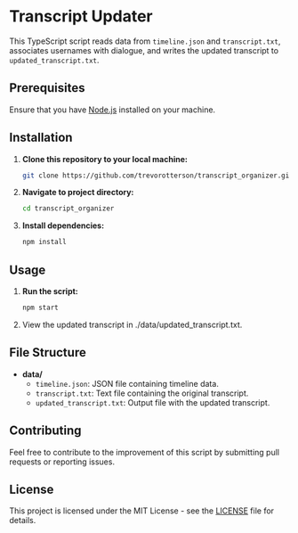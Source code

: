 # Transcript Updater

This TypeScript script reads data from `timeline.json` and `transcript.txt`, associates usernames with dialogue, and writes the updated transcript to `updated_transcript.txt`.

## Prerequisites

Ensure that you have [Node.js](https://nodejs.org/) installed on your machine.

## Installation

1. **Clone this repository to your local machine:**

   ```bash
   git clone https://github.com/trevorotterson/transcript_organizer.git

2. **Navigate to project directory:**
   ```bash
   cd transcript_organizer

3. **Install dependencies:**
   ```bash
   npm install

## Usage

1. **Run the script:**
   ```bash
   npm start

2. View the updated transcript in ./data/updated_transcript.txt.

## File Structure

- **data/**
  - `timeline.json`: JSON file containing timeline data.
  - `transcript.txt`: Text file containing the original transcript.
  - `updated_transcript.txt`: Output file with the updated transcript.

## Contributing

Feel free to contribute to the improvement of this script by submitting pull requests or reporting issues.

## License

This project is licensed under the MIT License - see the [LICENSE](LICENSE) file for details.
